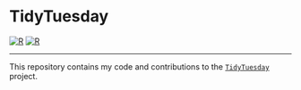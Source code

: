 # TidyTuesday

[![R](https://img.shields.io/badge/Project-Build%20with%20♥-blue?style=for-the-badge&logo=R)](https://github.com/dennis-hammerschmidt/tidy_tuesday)
[![R](https://img.shields.io/badge/Powered%20By-Tidyverse-blue?style=for-the-badge&logo=R)](https://github.com/dennis-hammerschmidt/tidy_tuesday)

---

<!--
<div align="center">

:necktie: [LinkedIn][LinkedIn]&nbsp;&nbsp;|&nbsp;&nbsp;[:octocat: GitHub][GitHub]&nbsp;&nbsp;|&nbsp;&nbsp;:earth_africa: [Website][Website]

</div>


Quick Link


[LinkedIn]:https://www.linkedin.com/in/dennis-hammerschmidt/
[GitHub]:https://github.com/dennis-hammerschmidt/
[Website]:https://dennis-hammerschmidt.rbind.io/
-->

This repository contains my code and contributions to the [`TidyTuesday`](https://github.com/rfordatascience/tidytuesday) project.
